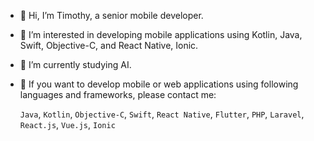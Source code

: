 - 👋 Hi, I’m Timothy, a senior mobile developer.
- 👀 I’m interested in developing mobile applications using Kotlin, Java, Swift, Objective-C, and React Native, Ionic.
- 🌱 I’m currently studying AI.
- 💞️ If you want to develop mobile or web applications using following languages and frameworks, please contact me: 

   `Java`, `Kotlin`, `Objective-C`, `Swift`, `React Native`, `Flutter`, `PHP`, `Laravel`, `React.js`, `Vue.js`, `Ionic`

<!---
timotikariuki/timotikariuki is a ✨ special ✨ repository because its `README.md` (this file) appears on your GitHub profile.
You can click the Preview link to take a look at your changes.
--->
